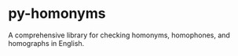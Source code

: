 # py-homonyms
A comprehensive library for checking homonyms, homophones, and homographs in English.
